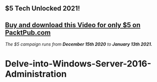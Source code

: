 ## $5 Tech Unlocked 2021!
[Buy and download this Video for only $5 on PacktPub.com](https://www.packtpub.com/product/delve-into-windows-server-2016-administration-video/9781788837774)
-----
*The $5 campaign         runs from __December 15th 2020__ to __January 13th 2021.__*

# Delve-into-Windows-Server-2016-Administration
